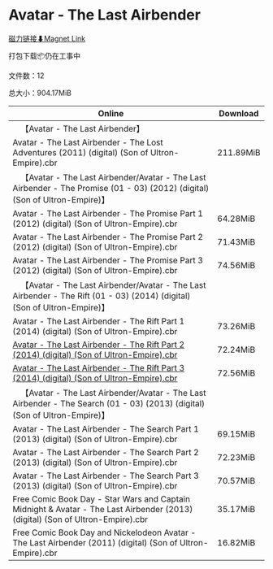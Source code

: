 # Avatar - The Last Airbender

[磁力链接⬇Magnet Link](magnet:?xt=urn:btih:5d4d0751faf672e0635de04622ed1a8755af9c8c&dn=Avatar%20-%20The%20Last%20Airbender)

打包下载📦仍在工事中

文件数：12

总大小：904.17MiB

Online | Download
--- | ---
&emsp;【Avatar - The Last Airbender】 | 
Avatar - The Last Airbender - The Lost Adventures (2011) (digital) (Son of Ultron-Empire).cbr | 211.89MiB
&emsp;【Avatar - The Last Airbender/Avatar - The Last Airbender - The Promise (01 - 03) (2012) (digital) (Son of Ultron-Empire)】 | 
Avatar - The Last Airbender - The Promise Part 1 (2012) (digital) (Son of Ultron-Empire).cbr | 64.28MiB
Avatar - The Last Airbender - The Promise Part 2 (2012) (digital) (Son of Ultron-Empire).cbr | 71.43MiB
Avatar - The Last Airbender - The Promise Part 3 (2012) (digital) (Son of Ultron-Empire).cbr | 74.56MiB
&emsp;【Avatar - The Last Airbender/Avatar - The Last Airbender - The Rift (01 - 03) (2014) (digital) (Son of Ultron-Empire)】 | 
Avatar - The Last Airbender - The Rift Part 1 (2014) (digital) (Son of Ultron-Empire).cbr | 73.26MiB
[Avatar - The Last Airbender - The Rift Part 2 (2014) (digital) (Son of Ultron-Empire).cbr](https://github.com/alicewish/markdown/blob/master/comic/Avatar-Last-Airbender-Rift-Part-2-2014-digital-Son-of-Ultron-Empire-cbr.md) | 72.24MiB
[Avatar - The Last Airbender - The Rift Part 3 (2014) (digital) (Son of Ultron-Empire).cbr](https://github.com/alicewish/markdown/blob/master/comic/Avatar-Last-Airbender-Rift-Part-3-2014-digital-Son-of-Ultron-Empire-cbr.md) | 72.56MiB
&emsp;【Avatar - The Last Airbender/Avatar - The Last Airbender - The Search (01 - 03) (2013) (digital) (Son of Ultron-Empire)】 | 
Avatar - The Last Airbender - The Search Part 1 (2013) (digital) (Son of Ultron-Empire).cbr | 69.15MiB
Avatar - The Last Airbender - The Search Part 2 (2013) (digital) (Son of Ultron-Empire).cbr | 72.23MiB
Avatar - The Last Airbender - The Search Part 3 (2013) (digital) (Son of Ultron-Empire).cbr | 70.57MiB
Free Comic Book Day - Star Wars and Captain Midnight & Avatar - The Last Airbender (2013) (digital) (Son of Ultron-Empire).cbr | 35.17MiB
Free Comic Book Day and Nickelodeon Avatar - The Last Airbender (2011) (digital) (Son of Ultron-Empire).cbr | 16.82MiB